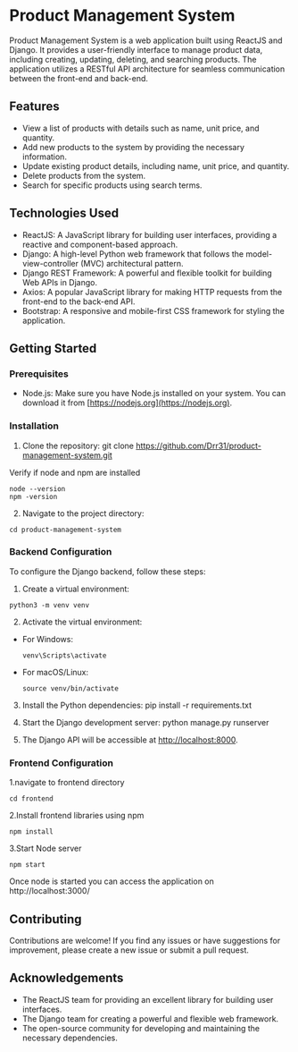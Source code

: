 # Product Management System

Product Management System is a web application built using ReactJS and Django. It provides a user-friendly interface to manage product data, including creating, updating, deleting, and searching products. The application utilizes a RESTful API architecture for seamless communication between the front-end and back-end.

## Features

- View a list of products with details such as name, unit price, and quantity.
- Add new products to the system by providing the necessary information.
- Update existing product details, including name, unit price, and quantity.
- Delete products from the system.
- Search for specific products using search terms.

## Technologies Used

- ReactJS: A JavaScript library for building user interfaces, providing a reactive and component-based approach.
- Django: A high-level Python web framework that follows the model-view-controller (MVC) architectural pattern.
- Django REST Framework: A powerful and flexible toolkit for building Web APIs in Django.
- Axios: A popular JavaScript library for making HTTP requests from the front-end to the back-end API.
- Bootstrap: A responsive and mobile-first CSS framework for styling the application.

## Getting Started

### Prerequisites

- Node.js: Make sure you have Node.js installed on your system. You can download it from [https://nodejs.org](https://nodejs.org).

### Installation

1. Clone the repository:
git clone https://github.com/Drr31/product-management-system.git

Verify if node and npm are installed
  ```
  node --version
  npm -version
  ```

2. Navigate to the project directory:
 ```
cd product-management-system
 ```

### Backend Configuration
To configure the Django backend, follow these steps:


1. Create a virtual environment:
 ```
python3 -m venv venv
 ```

2. Activate the virtual environment:

- For Windows:
    ```
    venv\Scripts\activate
    ```

- For macOS/Linux:
    ```
    source venv/bin/activate
    ```

3. Install the Python dependencies:
pip install -r requirements.txt

4. Start the Django development server:
python manage.py runserver


5. The Django API will be accessible at [http://localhost:8000](http://localhost:8000).

### Frontend Configuration

1.navigate to frontend directory
 ```
 cd frontend
 ```

2.Install frontend libraries using npm
 ```
npm install
 ```

3.Start Node server
 ```
npm start
 ```

Once node is started you can access the application on http://localhost:3000/
## Contributing

Contributions are welcome! If you find any issues or have suggestions for improvement, please create a new issue or submit a pull request.

## Acknowledgements

- The ReactJS team for providing an excellent library for building user interfaces.
- The Django team for creating a powerful and flexible web framework.
- The open-source community for developing and maintaining the necessary dependencies.
